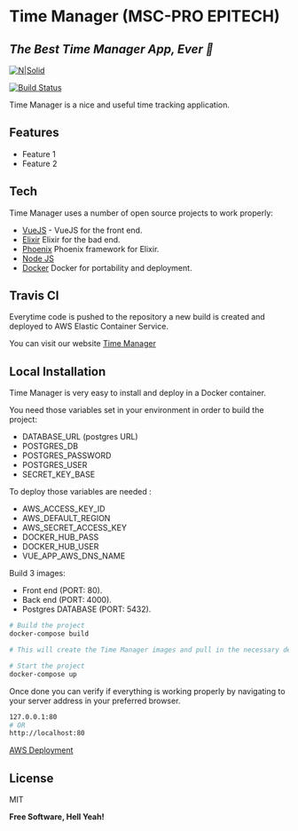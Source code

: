 # Time Manager (MSC-PRO EPITECH)
## _The Best Time Manager App, Ever 👀_

[![N|Solid](https://upload.wikimedia.org/wikipedia/commons/thumb/2/2d/Epitech.png/320px-Epitech.png)](https://www.epitech.eu/)

[![Build Status](https://app.travis-ci.com/splyters/miniproject01.svg?branch=master)](https://travis-ci.org/splyters/miniproject01)

Time Manager is a nice and useful time tracking application.

## Features

- Feature 1
- Feature 2

## Tech

Time Manager uses a number of open source projects to work properly:

- [VueJS](https://vuejs.org/) - VueJS for the front end.
- [Elixir](https://elixir-lang.org/) Elixir for the bad end.
- [Phoenix](https://www.phoenixframework.org/) Phoenix framework for Elixir.
- [Node JS](https://nodejs.org/)
- [Docker](https://www.docker.com/) Docker for portability and deployment.

## Travis CI

Everytime code is pushed to the repository a new build is created and deployed to AWS Elastic Container Service.

You can visit our website [Time Manager](http://minip-LoadB-1DLJK7SX4PZU7-67c7b3409686a1f1.elb.eu-west-3.amazonaws.com)

## Local Installation

Time Manager is very easy to install and deploy in a Docker container.

You need those variables set in your environment in order to build the project:
- DATABASE_URL (postgres URL)
- POSTGRES_DB
- POSTGRES_PASSWORD
- POSTGRES_USER
- SECRET_KEY_BASE

To deploy those variables are needed :
- AWS_ACCESS_KEY_ID
- AWS_DEFAULT_REGION
- AWS_SECRET_ACCESS_KEY
- DOCKER_HUB_PASS
- DOCKER_HUB_USER
- VUE_APP_AWS_DNS_NAME

Build 3 images:

- Front end (PORT: 80).
- Back end (PORT: 4000).
- Postgres DATABASE (PORT: 5432).

```sh
# Build the project
docker-compose build

# This will create the Time Manager images and pull in the necessary dependencies.

# Start the project
docker-compose up
```

Once done you can verify if everything is working properly by navigating to your server address in your preferred browser.

```sh
127.0.0.1:80
# OR
http://localhost:80
```

[AWS Deployment](http://minip-LoadB-1DLJK7SX4PZU7-67c7b3409686a1f1.elb.eu-west-3.amazonaws.com)

## License

MIT

**Free Software, Hell Yeah!**

[//]: # (These are reference links used in the body of this note and get stripped out when the markdown processor does its job. There is no need to format nicely because it shouldn't be seen. Thanks SO - http://stackoverflow.com/questions/4823468/store-comments-in-markdown-syntax)

   [VueJS]: <(https://vuejs.org/>
   [Elixir]: <(https://elixir-lang.org/)>
   [Phoenix]: <(https://www.phoenixframework.org/)>
   [Node JS]: <(https://nodejs.org/)>
   [Docker]: <(https://www.docker.com/)>

